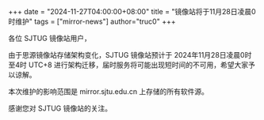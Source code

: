 +++
date = "2024-11-27T04:00:00+08:00"
title = "镜像站将于11月28日凌晨0时维护"
tags = ["mirror-news"]
author="truc0"
+++

各位 SJTUG 镜像站用户，

由于思源镜像站存储架构变化，SJTUG 镜像站预计于 2024年11月28日凌晨0时至4时 UTC+8 进行架构迁移，届时服务将可能出现短时间的不可用，希望大家予以谅解。

本次维护的影响范围是 mirror.sjtu.edu.cn 上存储的所有软件源。

感谢您对 SJTUG 镜像站的关注。
